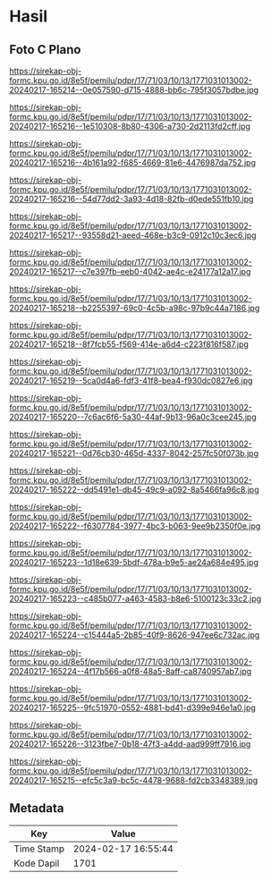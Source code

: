 # Hasil

## Foto C Plano

https://sirekap-obj-formc.kpu.go.id/8e5f/pemilu/pdpr/17/71/03/10/13/1771031013002-20240217-165214--0e057590-d715-4888-bb6c-795f3057bdbe.jpg

https://sirekap-obj-formc.kpu.go.id/8e5f/pemilu/pdpr/17/71/03/10/13/1771031013002-20240217-165216--1e510308-8b80-4306-a730-2d2113fd2cff.jpg

https://sirekap-obj-formc.kpu.go.id/8e5f/pemilu/pdpr/17/71/03/10/13/1771031013002-20240217-165216--4b161a92-f685-4669-81e6-4476987da752.jpg

https://sirekap-obj-formc.kpu.go.id/8e5f/pemilu/pdpr/17/71/03/10/13/1771031013002-20240217-165216--54d77dd2-3a93-4d18-82fb-d0ede551fb10.jpg

https://sirekap-obj-formc.kpu.go.id/8e5f/pemilu/pdpr/17/71/03/10/13/1771031013002-20240217-165217--93558d21-aeed-468e-b3c9-0912c10c3ec6.jpg

https://sirekap-obj-formc.kpu.go.id/8e5f/pemilu/pdpr/17/71/03/10/13/1771031013002-20240217-165217--c7e397fb-eeb0-4042-ae4c-e24177a12a17.jpg

https://sirekap-obj-formc.kpu.go.id/8e5f/pemilu/pdpr/17/71/03/10/13/1771031013002-20240217-165218--b2255397-69c0-4c5b-a98c-97b9c44a7186.jpg

https://sirekap-obj-formc.kpu.go.id/8e5f/pemilu/pdpr/17/71/03/10/13/1771031013002-20240217-165218--8f7fcb55-f569-414e-a6d4-c223f816f587.jpg

https://sirekap-obj-formc.kpu.go.id/8e5f/pemilu/pdpr/17/71/03/10/13/1771031013002-20240217-165219--5ca0d4a6-fdf3-41f8-bea4-f930dc0827e6.jpg

https://sirekap-obj-formc.kpu.go.id/8e5f/pemilu/pdpr/17/71/03/10/13/1771031013002-20240217-165220--7c6ac6f6-5a30-44af-9b13-96a0c3cee245.jpg

https://sirekap-obj-formc.kpu.go.id/8e5f/pemilu/pdpr/17/71/03/10/13/1771031013002-20240217-165221--0d76cb30-465d-4337-8042-257fc50f073b.jpg

https://sirekap-obj-formc.kpu.go.id/8e5f/pemilu/pdpr/17/71/03/10/13/1771031013002-20240217-165222--dd5491e1-db45-49c9-a092-8a5466fa96c8.jpg

https://sirekap-obj-formc.kpu.go.id/8e5f/pemilu/pdpr/17/71/03/10/13/1771031013002-20240217-165222--f6307784-3977-4bc3-b063-9ee9b2350f0e.jpg

https://sirekap-obj-formc.kpu.go.id/8e5f/pemilu/pdpr/17/71/03/10/13/1771031013002-20240217-165223--1d18e639-5bdf-478a-b9e5-ae24a684e495.jpg

https://sirekap-obj-formc.kpu.go.id/8e5f/pemilu/pdpr/17/71/03/10/13/1771031013002-20240217-165223--c485b077-a463-4583-b8e6-5100123c33c2.jpg

https://sirekap-obj-formc.kpu.go.id/8e5f/pemilu/pdpr/17/71/03/10/13/1771031013002-20240217-165224--c15444a5-2b85-40f9-8626-947ee6c732ac.jpg

https://sirekap-obj-formc.kpu.go.id/8e5f/pemilu/pdpr/17/71/03/10/13/1771031013002-20240217-165224--4f17b566-a0f8-48a5-8aff-ca8740957ab7.jpg

https://sirekap-obj-formc.kpu.go.id/8e5f/pemilu/pdpr/17/71/03/10/13/1771031013002-20240217-165225--9fc51970-0552-4881-bd41-d399e946e1a0.jpg

https://sirekap-obj-formc.kpu.go.id/8e5f/pemilu/pdpr/17/71/03/10/13/1771031013002-20240217-165226--3123fbe7-0b18-47f3-a4dd-aad999ff7916.jpg

https://sirekap-obj-formc.kpu.go.id/8e5f/pemilu/pdpr/17/71/03/10/13/1771031013002-20240217-165215--efc5c3a9-bc5c-4478-9688-fd2cb3348389.jpg


## Metadata

| Key        | Value               |
| ---------- | ------------------- |
| Time Stamp | 2024-02-17 16:55:44 |
| Kode Dapil | 1701                |



